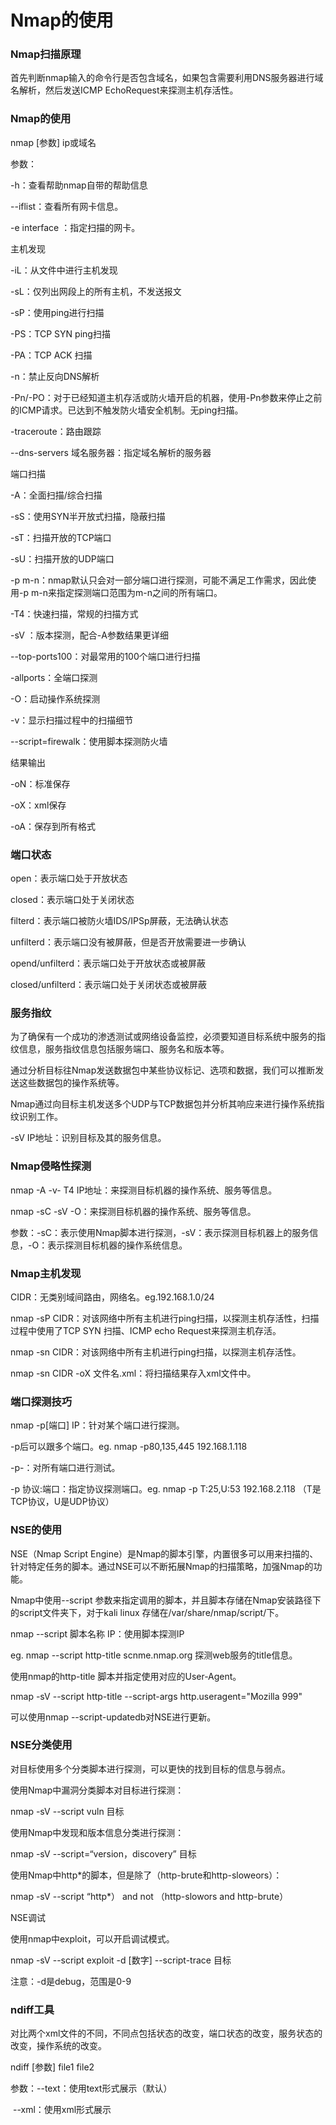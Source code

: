 # Nmap的使用

### Nmap扫描原理

首先判断nmap输入的命令行是否包含域名，如果包含需要利用DNS服务器进行域名解析，然后发送ICMP EchoRequest来探测主机存活性。

### Nmap的使用

nmap [参数] ip或域名

参数：

-h：查看帮助nmap自带的帮助信息

--iflist：查看所有网卡信息。

-e interface ：指定扫描的网卡。

主机发现

-iL：从文件中进行主机发现

-sL：仅列出网段上的所有主机，不发送报文

-sP：使用ping进行扫描

-PS：TCP SYN ping扫描

-PA：TCP ACK 扫描

-n：禁止反向DNS解析

-Pn/-PO：对于已经知道主机存活或防火墙开启的机器，使用-Pn参数来停止之前的ICMP请求。已达到不触发防火墙安全机制。无ping扫描。

-traceroute：路由跟踪

--dns-servers 域名服务器：指定域名解析的服务器

端口扫描

-A：全面扫描/综合扫描

-sS：使用SYN半开放式扫描，隐蔽扫描

-sT：扫描开放的TCP端口

-sU：扫描开放的UDP端口

-p m-n：nmap默认只会对一部分端口进行探测，可能不满足工作需求，因此使用-p m-n来指定探测端口范围为m-n之间的所有端口。

-T4：快速扫描，常规的扫描方式

-sV ：版本探测，配合-A参数结果更详细

--top-ports100：对最常用的100个端口进行扫描

-allports：全端口探测

-O：启动操作系统探测

-v：显示扫描过程中的扫描细节

--script=firewalk：使用脚本探测防火墙

结果输出

-oN：标准保存

-oX：xml保存

-oA：保存到所有格式

### 端口状态

open：表示端口处于开放状态

closed：表示端口处于关闭状态

filterd：表示端口被防火墙IDS/IPSp屏蔽，无法确认状态

unfilterd：表示端口没有被屏蔽，但是否开放需要进一步确认

opend/unfilterd：表示端口处于开放状态或被屏蔽

closed/unfilterd：表示端口处于关闭状态或被屏蔽

### 服务指纹

为了确保有一个成功的渗透测试或网络设备监控，必须要知道目标系统中服务的指纹信息，服务指纹信息包括服务端口、服务名和版本等。

通过分析目标往Nmap发送数据包中某些协议标记、选项和数据，我们可以推断发送这些数据包的操作系统等。

Nmap通过向目标主机发送多个UDP与TCP数据包并分析其响应来进行操作系统指纹识别工作。

-sV IP地址：识别目标及其的服务信息。

### Nmap侵略性探测

nmap -A -v- T4 IP地址：来探测目标机器的操作系统、服务等信息。

nmap -sC -sV -O：来探测目标机器的操作系统、服务等信息。

参数：-sC：表示使用Nmap脚本进行探测，-sV：表示探测目标机器上的服务信息，-O：表示探测目标机器的操作系统信息。

### Nmap主机发现

CIDR：无类别域间路由，网络名。eg.192.168.1.0/24

nmap -sP CIDR：对该网络中所有主机进行ping扫描，以探测主机存活性，扫描过程中使用了TCP SYN 扫描、ICMP echo Request来探测主机存活。

nmap -sn CIDR：对该网络中所有主机进行ping扫描，以探测主机存活性。

nmap -sn CIDR -oX 文件名.xml：将扫描结果存入xml文件中。

### 端口探测技巧

nmap -p[端口] IP：针对某个端口进行探测。

-p后可以跟多个端口。eg. nmap -p80,135,445 192.168.1.118

-p-：对所有端口进行测试。

-p 协议:端口：指定协议探测端口。eg. nmap -p T:25,U:53 192.168.2.118 （T是TCP协议，U是UDP协议）

### NSE的使用

NSE（Nmap Script Engine）是Nmap的脚本引擎，内置很多可以用来扫描的、针对特定任务的脚本。通过NSE可以不断拓展Nmap的扫描策略，加强Nmap的功能。

Nmap中使用--script 参数来指定调用的脚本，并且脚本存储在Nmap安装路径下的script文件夹下，对于kali linux 存储在/var/share/nmap/script/下。

nmap --script 脚本名称 IP：使用脚本探测IP

eg. nmap --script http-title scnme.nmap.org    探测web服务的title信息。

使用nmap的http-title 脚本并指定使用对应的User-Agent。

nmap -sV --script http-title --script-args http.useragent="Mozilla 999"

可以使用nmap --script-updatedb对NSE进行更新。

### NSE分类使用

对目标使用多个分类脚本进行探测，可以更快的找到目标的信息与弱点。

使用Nmap中漏洞分类脚本对目标进行探测：

nmap -sV --script vuln 目标

使用Nmap中发现和版本信息分类进行探测：

nmap -sV --script=“version，discovery” 目标

使用Nmap中http*的脚本，但是除了（http-brute和http-sloweors）：

nmap -sV --script “http*） and not （http-slowors and http-brute）

NSE调试

使用nmap中exploit，可以开启调试模式。

nmap -sV --script exploit -d [数字] --script-trace 目标

注意：-d是debug，范围是0-9

### ndiff工具

对比两个xml文件的不同，不同点包括状态的改变，端口状态的改变，服务状态的改变，操作系统的改变。

ndiff [参数] file1 file2

参数：--text：使用text形式展示（默认）

​            --xml：使用xml形式展示



